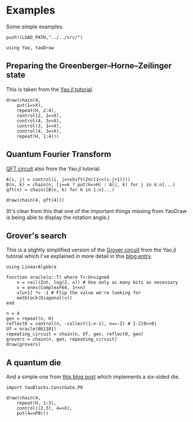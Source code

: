 # Examples

Some simple examples.

```@setup draw
push!(LOAD_PATH,"../../src/")

using Yao, YaoDraw
```

## Preparing the Greenberger–Horne–Zeilinger state

This is taken from the [Yao.jl tutorial](https://tutorials.yaoquantum.org/dev/generated/quick-start/1.prepare-ghz-state/).

```@example draw
draw(chain(4,
    put(1=>X),
    repeat(H, 2:4),
    control(2, 1=>X),
    control(4, 3=>X),
    control(3, 1=>X),
    control(4, 3=>X),
    repeat(H, 1:4)))
```

## Quantum Fourier Transform

[QFT circuit](https://tutorials.yaoquantum.org/dev/generated/quick-start/2.qft-phase-estimation/) also from the Yao.jl tutorial.

```@example draw
A(i, j) = control(i, j=>shift(2π/(1<<(i-j+1))))
B(n, k) = chain(n, [j==k ? put(k=>H) : A(j, k) for j in k:n]...)
qft(n) = chain([B(n, k) for k in 1:n]...)

draw(chain(4, qft(4)))
```

(It's clear from this that one of the important things missing from YaoDraw is being able to display the rotation angle.)

## Grover's search

This is a slightly simplified version of the [Grover circuit](https://tutorials.yaoquantum.org/dev/generated/quick-start/3.grover-search/) from the Yao.jl tutorial which I've explained in more detail in this [blog entry](https://john-hearn.info/articles/grovers-with-yao-jl).

```@example draw
using LinearAlgebra

function oracle(u::T) where T<:Unsigned
    n = ceil(Int, log(2, u)) # Use only as many bits as necessary
    v = ones(ComplexF64, 1<<n)
    v[u+1] *= -1 # Flip the value we're looking for
    matblock(Diagonal(v))
end

n = 4
gen = repeat(n, H)
reflect0 = control(n, -collect(1:n-1), n=>-Z) # I-2|0><0|
Uf = oracle(0b1101)
repeating_circuit = chain(n, Uf, gen, reflect0, gen)
grovers = chain(n, gen, repeating_circuit)
draw(grovers)
```

## A quantum die

And a simple one from [this blog post](https://john-hearn.info/articles/plot-recipe-for-yao-jl) which implements a six-sided die.

```@example draw
import YaoBlocks.ConstGate.P0

draw(chain(4,
    repeat(H, 1:3),
    control((2,3), 4=>X),
    put(4=>P0)))
```
